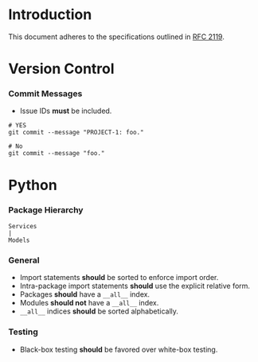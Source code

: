 # Introduction
This document adheres to the specifications outlined in [RFC 2119](https://www.ietf.org/rfc/rfc2119.txt).

# Version Control
### Commit Messages
- Issue IDs **must** be included.
```
# YES
git commit --message "PROJECT-1: foo."

# No
git commit --message "foo."
```

# Python
### Package Hierarchy
```
Services
|
Models
```

### General
- Import statements **should** be sorted to enforce import order.
- Intra-package import statements **should** use the explicit relative form.
- Packages **should** have a `__all__` index.
- Modules **should not** have a `__all__` index.
- `__all__` indices **should** be sorted alphabetically.

### Testing
- Black-box testing **should** be favored over white-box testing.
